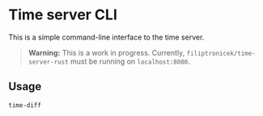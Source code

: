 # Time server CLI

This is a simple command-line interface to the time server.

> **Warning:** This is a work in progress. Currently, `filiptronicek/time-server-rust` must be running on `localhost:8080`.

## Usage

```sh
time-diff
```